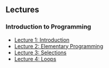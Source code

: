 ## Lectures

### Introduction to Programming

* [Lecture 1: Introduction](https://docs.google.com/presentation/d/1xUvfcyerZ-XfdhkmkOgr2W8RvNet26WtWdRZl3UQJtw/edit?usp=sharing)
* [Lecture 2: Elementary Programming](https://docs.google.com/presentation/d/1Fu6u9YXViWupODSHs0cxkybdGXp_NMLPyU2BSD-yUVA/edit?usp=sharing)
* [Lecture 3: Selections](https://docs.google.com/presentation/d/1EcNzoE9d8Joljk9XEvXxlIPdNT2QCoeG3KdyeFXMJ1I/edit?usp=sharing)
* [Lecture 4: Loops](https://docs.google.com/presentation/d/1izw8yx7RSoSHUFLE5kcmKzKv6eCefKOhoWBdQM2PDqE/edit?usp=sharing)
